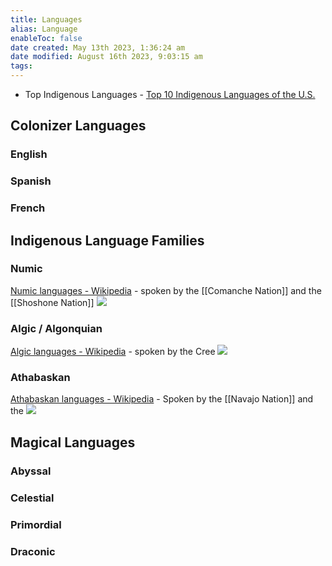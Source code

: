 ```yaml
---
title: Languages
alias: Language
enableToc: false
date created: May 13th 2023, 1:36:24 am
date modified: August 16th 2023, 9:03:15 am
tags: 
---
```


- Top Indigenous Languages - [Top 10 Indigenous Languages of the U.S.](https://alphaomegatranslations.com/foreign-language/top-10-indigenous-languages-of-the-u-s/)

## Colonizer Languages
### English

### Spanish

### French

## Indigenous Language Families

### Numic
[Numic languages - Wikipedia](https://en.wikipedia.org/wiki/Numic_languages) - spoken by the [[Comanche Nation]] and the [[Shoshone Nation]]
![](https://upload.wikimedia.org/wikipedia/commons/thumb/8/8e/Numic_overview.svg/300px-Numic_overview.svg.png)
### Algic / Algonquian
[Algic languages - Wikipedia](https://en.wikipedia.org/wiki/Algic_languages) - spoken by the Cree
![](https://upload.wikimedia.org/wikipedia/commons/thumb/6/60/Algic_map_no_borders.svg/300px-Algic_map_no_borders.svg.png)
### Athabaskan
[Athabaskan languages - Wikipedia](https://en.wikipedia.org/wiki/Athabaskan_languages) - Spoken by the [[Navajo Nation]] and the
![](https://upload.wikimedia.org/wikipedia/commons/thumb/2/2b/Athabaskan_languages.svg/300px-Athabaskan_languages.svg.png)
## Magical Languages
### Abyssal

### Celestial

### Primordial

### Draconic
